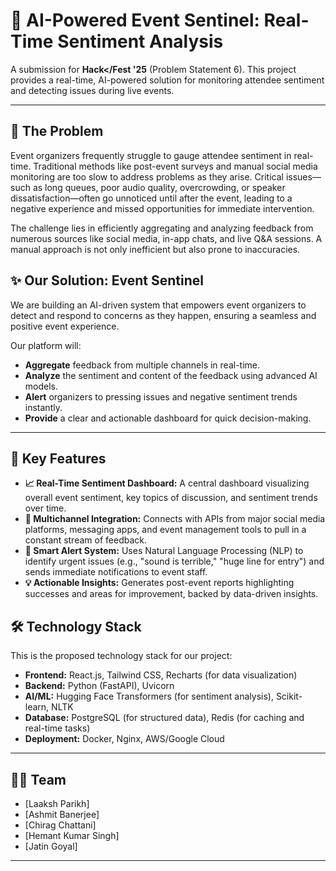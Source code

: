 # 🚀 AI-Powered Event Sentinel: Real-Time Sentiment Analysis

A submission for **Hack</Fest '25** (Problem Statement 6). This project provides a real-time, AI-powered solution for monitoring attendee sentiment and detecting issues during live events.

---

## 🎯 The Problem

Event organizers frequently struggle to gauge attendee sentiment in real-time. Traditional methods like post-event surveys and manual social media monitoring are too slow to address problems as they arise. Critical issues—such as long queues, poor audio quality, overcrowding, or speaker dissatisfaction—often go unnoticed until after the event, leading to a negative experience and missed opportunities for immediate intervention.

The challenge lies in efficiently aggregating and analyzing feedback from numerous sources like social media, in-app chats, and live Q&A sessions. A manual approach is not only inefficient but also prone to inaccuracies.

## ✨ Our Solution: Event Sentinel

We are building an AI-driven system that empowers event organizers to detect and respond to concerns as they happen, ensuring a seamless and positive event experience.

Our platform will:
*   **Aggregate** feedback from multiple channels in real-time.
*   **Analyze** the sentiment and content of the feedback using advanced AI models.
*   **Alert** organizers to pressing issues and negative sentiment trends instantly.
*   **Provide** a clear and actionable dashboard for quick decision-making.

---

## 🌟 Key Features

*   **📈 Real-Time Sentiment Dashboard:** A central dashboard visualizing overall event sentiment, key topics of discussion, and sentiment trends over time.
*   **📡 Multichannel Integration:** Connects with APIs from major social media platforms, messaging apps, and event management tools to pull in a constant stream of feedback.
*   **🚨 Smart Alert System:** Uses Natural Language Processing (NLP) to identify urgent issues (e.g., "sound is terrible," "huge line for entry") and sends immediate notifications to event staff.
*   **💡 Actionable Insights:** Generates post-event reports highlighting successes and areas for improvement, backed by data-driven insights.

## 🛠️ Technology Stack

This is the proposed technology stack for our project:

*   **Frontend:** React.js, Tailwind CSS, Recharts (for data visualization)
*   **Backend:** Python (FastAPI), Uvicorn
*   **AI/ML:** Hugging Face Transformers (for sentiment analysis), Scikit-learn, NLTK
*   **Database:** PostgreSQL (for structured data), Redis (for caching and real-time tasks)
*   **Deployment:** Docker, Nginx, AWS/Google Cloud

---

## 🧑‍💻 Team

*   [Laaksh Parikh]
*   [Ashmit Banerjee]
*   [Chirag Chattani]
*   [Hemant Kumar Singh]
*   [Jatin Goyal]
---
